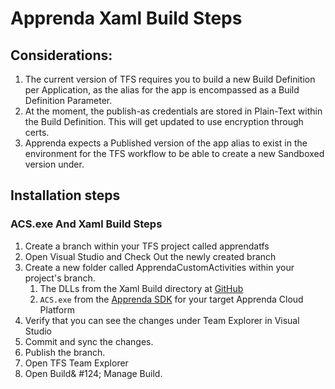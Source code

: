# Apprenda Xaml Build Steps
## Considerations:
1. The current version of TFS requires you to build a new Build Definition per Application, as the alias for the app is encompassed as a Build Definition Parameter.
1. At the moment, the publish-as credentials are stored in Plain-Text within the Build Definition. This will get updated to use encryption through certs.
1. Apprenda expects a Published version of the app alias to exist in the environment for the TFS workflow to be able to create a new Sandboxed version under.

## Installation steps
### ACS.exe And Xaml Build Steps
1. Create a branch within your TFS project called apprendatfs
1. Open Visual Studio and Check Out the newly created branch
1. Create a new folder called ApprendaCustomActivities within your project's branch.
    1. The DLLs from the Xaml Build directory at [GitHub](https://github.com/apprenda/Apprenda-TFS-Integration/tree/master/2013)
    1. `ACS.exe` from the [Apprenda SDK](https://docs.apprenda.com/downloads) for your target Apprenda Cloud Platform
1. Verify that you can see the changes under Team Explorer in Visual Studio
1. Commit and sync the changes.
1. Publish the branch.
1. Open TFS Team Explorer
1. Open Build& #124; Manage Build.